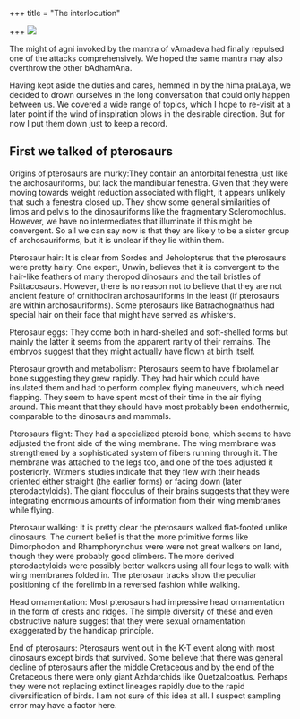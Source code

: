 +++
title = "The interlocution"

+++
[![](https://i2.wp.com/photos1.blogger.com/blogger/2010/410/320/Pterosaur.jpg)](http://photos1.blogger.com/blogger/2010/410/1600/Pterosaur.jpg)

The might of agni invoked by the mantra of vAmadeva had finally repulsed
one of the attacks comprehensively. We hoped the same mantra may also
overthrow the other bAdhamAna.

Having kept aside the duties and cares, hemmed in by the hima praLaya,
we decided to drown ourselves in the long conversation that could only
happen between us. We covered a wide range of topics, which I hope to
re-visit at a later point if the wind of inspiration blows in the
desirable direction. But for now I put them down just to keep a record.

## First we talked of pterosaurs

Origins of pterosaurs are murky:They contain an antorbital fenestra just
like the archosauriforms, but lack the mandibular fenestra. Given that
they were moving towards weight reduction associated with flight, it
appears unlikely that such a fenestra closed up. They show some general
similarities of limbs and pelvis to the dinosauriforms like the
fragmentary Scleromochlus. However, we have no intermediates that
illuminate if this might be convergent. So all we can say now is that
they are likely to be a sister group of archosauriforms, but it is
unclear if they lie within them.

Pterosaur hair: It is clear from Sordes and Jeholopterus that the
pterosaurs were pretty hairy. One expert, Unwin, believes that it is
convergent to the hair-like feathers of many theropod dinosaurs and the
tail bristles of Psittacosaurs. However, there is no reason not to
believe that they are not ancient feature of ornithodiran
archosauriforms in the least (if pterosaurs are within archosauriforms).
Some pterosaurs like Batrachognathus had special hair on their face that
might have served as whiskers.

Pterosaur eggs: They come both in hard-shelled and soft-shelled forms
but mainly the latter it seems from the apparent rarity of their
remains. The embryos suggest that they might actually have flown at
birth itself.

Pterosaur growth and metabolism: Pterosaurs seem to have fibrolamellar
bone suggesting they grew rapidly. They had hair which could have
insulated them and had to perform complex flying maneuvers, which need
flapping. They seem to have spent most of their time in the air flying
around. This meant that they should have most probably been endothermic,
comparable to the dinosaurs and mammals.

Pterosaurs flight: They had a specialized pteroid bone, which seems to
have adjusted the front side of the wing membrane. The wing membrane was
strengthened by a sophisticated system of fibers running through it. The
membrane was attached to the legs too, and one of the toes adjusted it
posteriorly. Witmer’s studies indicate that they flew with their heads
oriented either straight (the earlier forms) or facing down (later
pterodactyloids). The giant flocculus of their brains suggests that they
were integrating enormous amounts of information from their wing
membranes while flying.

Pterosaur walking: It is pretty clear the pterosaurs walked flat-footed
unlike dinosaurs. The current belief is that the more primitive forms
like Dimorphodon and Rhamphorynchus were were not great walkers on land,
though they were probably good climbers. The more derived
pterodactyloids were possibly better walkers using all four legs to walk
with wing membranes folded in. The pterosaur tracks show the peculiar
positioning of the forelimb in a reversed fashion while walking.

Head ornamentation: Most pterosaurs had impressive head ornamentation in
the form of crests and ridges. The simple diversity of these and even
obstructive nature suggest that they were sexual ornamentation
exaggerated by the handicap principle.

End of pterosaurs: Pterosaurs went out in the K-T event along with most
dinosaurs except birds that survived. Some believe that there was
general decline of pterosaurs after the middle Cretaceous and by the end
of the Cretaceous there were only giant Azhdarchids like Quetzalcoatlus.
Perhaps they were not replacing extinct lineages rapidly due to the
rapid diversification of birds. I am not sure of this idea at all. I
suspect sampling error may have a factor here.
